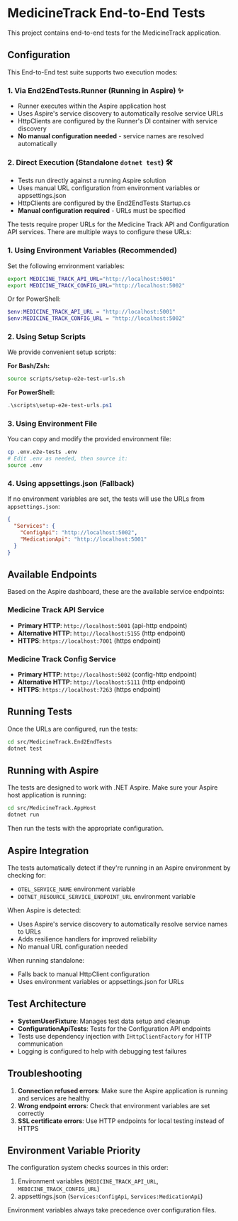 # MedicineTrack End-to-End Tests

This project contains end-to-end tests for the MedicineTrack application.

## Configuration

This End-to-End test suite supports two execution modes:

### 1. **Via End2EndTests.Runner** (Running in Aspire) ✨
- Runner executes within the Aspire application host
- Uses Aspire's service discovery to automatically resolve service URLs
- HttpClients are configured by the Runner's DI container with service discovery
- **No manual configuration needed** - service names are resolved automatically

### 2. **Direct Execution** (Standalone `dotnet test`) 🛠️
- Tests run directly against a running Aspire solution
- Uses manual URL configuration from environment variables or appsettings.json
- HttpClients are configured by the End2EndTests Startup.cs
- **Manual configuration required** - URLs must be specified

The tests require proper URLs for the Medicine Track API and Configuration API services. There are multiple ways to configure these URLs:

### 1. Using Environment Variables (Recommended)

Set the following environment variables:

```bash
export MEDICINE_TRACK_API_URL="http://localhost:5001"
export MEDICINE_TRACK_CONFIG_URL="http://localhost:5002"
```

Or for PowerShell:

```powershell
$env:MEDICINE_TRACK_API_URL = "http://localhost:5001"
$env:MEDICINE_TRACK_CONFIG_URL = "http://localhost:5002"
```

### 2. Using Setup Scripts

We provide convenient setup scripts:

**For Bash/Zsh:**
```bash
source scripts/setup-e2e-test-urls.sh
```

**For PowerShell:**
```powershell
.\scripts\setup-e2e-test-urls.ps1
```

### 3. Using Environment File

You can copy and modify the provided environment file:

```bash
cp .env.e2e-tests .env
# Edit .env as needed, then source it:
source .env
```

### 4. Using appsettings.json (Fallback)

If no environment variables are set, the tests will use the URLs from `appsettings.json`:

```json
{
  "Services": {
    "ConfigApi": "http://localhost:5002",
    "MedicationApi": "http://localhost:5001"
  }
}
```

## Available Endpoints

Based on the Aspire dashboard, these are the available service endpoints:

### Medicine Track API Service
- **Primary HTTP**: `http://localhost:5001` (api-http endpoint)
- **Alternative HTTP**: `http://localhost:5155` (http endpoint)
- **HTTPS**: `https://localhost:7001` (https endpoint)

### Medicine Track Config Service
- **Primary HTTP**: `http://localhost:5002` (config-http endpoint)
- **Alternative HTTP**: `http://localhost:5111` (http endpoint)
- **HTTPS**: `https://localhost:7263` (https endpoint)

## Running Tests

Once the URLs are configured, run the tests:

```bash
cd src/MedicineTrack.End2EndTests
dotnet test
```

## Running with Aspire

The tests are designed to work with .NET Aspire. Make sure your Aspire host application is running:

```bash
cd src/MedicineTrack.AppHost
dotnet run
```

Then run the tests with the appropriate configuration.

## Aspire Integration

The tests automatically detect if they're running in an Aspire environment by checking for:
- `OTEL_SERVICE_NAME` environment variable
- `DOTNET_RESOURCE_SERVICE_ENDPOINT_URL` environment variable

When Aspire is detected:
- Uses Aspire's service discovery to automatically resolve service names to URLs
- Adds resilience handlers for improved reliability
- No manual URL configuration needed

When running standalone:
- Falls back to manual HttpClient configuration
- Uses environment variables or appsettings.json for URLs

## Test Architecture

- **SystemUserFixture**: Manages test data setup and cleanup
- **ConfigurationApiTests**: Tests for the Configuration API endpoints
- Tests use dependency injection with `IHttpClientFactory` for HTTP communication
- Logging is configured to help with debugging test failures

## Troubleshooting

1. **Connection refused errors**: Make sure the Aspire application is running and services are healthy
2. **Wrong endpoint errors**: Check that environment variables are set correctly
3. **SSL certificate errors**: Use HTTP endpoints for local testing instead of HTTPS

## Environment Variable Priority

The configuration system checks sources in this order:
1. Environment variables (`MEDICINE_TRACK_API_URL`, `MEDICINE_TRACK_CONFIG_URL`)
2. appsettings.json (`Services:ConfigApi`, `Services:MedicationApi`)

Environment variables always take precedence over configuration files.

